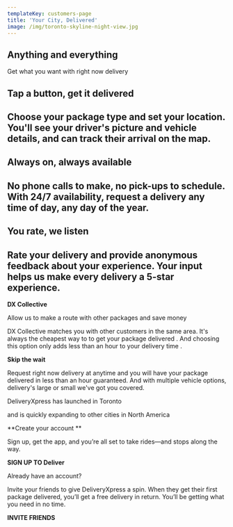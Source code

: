 ```yaml
---
templateKey: customers-page
title: 'Your City, Delivered'
image: /img/toronto-skyline-night-view.jpg
---
```

## Anything and everything

Get what you want with right now delivery

## 

## Tap a button, get it delivered

## Choose your package type and set your location. You'll see your driver's picture and vehicle details, and can track their arrival on the map.

## 

## Always on, always available

## No phone calls to make, no pick-ups to schedule. With 24/7 availability, request a delivery any time of day, any day of the year.

## 

## You rate, we listen

## Rate your delivery and provide anonymous feedback about your experience. Your input helps us make every delivery a 5-star experience.





**DX Collective**

Allow us to make a route with other packages and save money

DX Collective matches you with other customers in the same area. It's always the cheapest way to to get your package delivered . And choosing this option only adds less than an hour to your delivery time.

**Skip the wait**

Request right now delivery at anytime and you will have your package delivered in less than an hour guaranteed. And with multiple vehicle options, delivery's large or small we've got you covered.



DeliveryXpress has launched in Toronto

and is quickly expanding to other cities in North America



**Create your account**

Sign up, get the app, and you’re all set to take rides—and stops along the way.



**SIGN UP TO Deliver**

Already have an account?

Invite your friends to give DeliveryXpress a spin. When they get their first package delivered, you’ll get a free delivery in return. You’ll be getting what you need in no time.



**INVITE FRIENDS**
